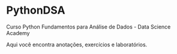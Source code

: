 # PythonDSA

Curso Python Fundamentos para Análise de Dados - Data Science Academy

Aqui você encontra anotações, exercícios e laboratórios.
